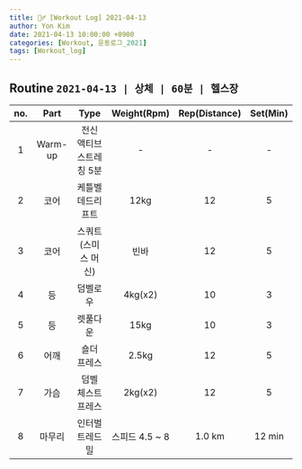 ```yaml
---
title: 🏋️‍♂️ [Workout Log] 2021-04-13
author: Yon Kim
date: 2021-04-13 10:00:00 +0900
categories: [Workout, 운동로그_2021]
tags: [Workout_log]
---
```


## Routine `2021-04-13 | 상체 | 60분 | 헬스장` ##

|no.|Part|Type|Weight(Rpm)|Rep(Distance)|Set(Min)|
|:---:|:---:|:---:|:---:|:---:|:---:|
|1|Warm-up|전신 액티브 스트레칭 5분|-|-|-|
|2|코어|케틀벨 데드리프트|12kg|12|5|
|3|코어|스쿼트(스미스 머신)|빈바|12|5|
|4|등|덤벨로우|4kg(x2)|10|3|
|5|등|렛풀다운|15kg|10|3|
|6|어깨|숄더 프레스|2.5kg|12|5|
|7|가슴|덤벨 체스트 프레스|2kg(x2)|12|5|
|8|마무리|인터벌 트레드밀|스피드 4.5 ~ 8|1.0 km|12 min|

